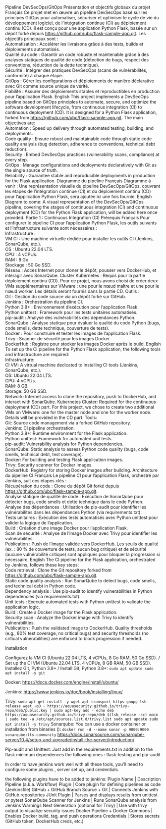 Pipeline DevSecOps/GitOps
Présentation et objectifs globaux du projet
Français
Ce projet met en œuvre un pipeline DevSecOps basé sur les principes GitOps pour automatiser, sécuriser et optimiser le cycle de vie du développement logiciel, de l’intégration continue (CI) au déploiement continu (CD). Il est conçu pour une application Python Flask, basée sur un dépôt forké depuis https://github.com/ubc/flask-sample-app.git. Les objectifs principaux sont :  
Automatisation : Accélérer les livraisons grâce à des tests, builds et déploiements automatisés.  
Qualité du code : Garantir un code robuste et maintenable grâce à des analyses statiques de qualité de code (détection de bugs, respect des conventions, réduction de la dette technique).  
Sécurité : Intégrer des pratiques DevSecOps (scans de vulnérabilités, conformité) à chaque étape.  
GitOps : Gérer les configurations et déploiements de manière déclarative avec Git comme source unique de vérité.  
Fiabilité : Assurer des déploiements stables et reproductibles en production pour l’application Flask.
English
This project implements a DevSecOps pipeline based on GitOps principles to automate, secure, and optimize the software development lifecycle, from continuous integration (CI) to continuous deployment (CD). It is designed for a Python Flask application, forked from https://github.com/ubc/flask-sample-app.git. The main objectives are:  
Automation : Speed up delivery through automated testing, building, and deployments.  
Code quality : Ensure robust and maintainable code through static code quality analysis (bug detection, adherence to conventions, technical debt reduction).  
Security : Embed DevSecOps practices (vulnerability scans, compliance) at every step.  
GitOps : Manage configurations and deployments declaratively with Git as the single source of truth.  
Reliability : Guarantee stable and reproducible deployments in production for the Flask application.
Diagramme du pipeline
Français
Diagramme à venir : Une représentation visuelle du pipeline DevSecOps/GitOps, couvrant les étapes de l’intégration continue (CI) et du déploiement continu (CD) pour l’application Python Flask, sera ajoutée ici une fois fournie.
English
Diagram to come: A visual representation of the DevSecOps/GitOps pipeline, covering the stages of continuous integration (CI) and continuous deployment (CD) for the Python Flask application, will be added here once provided.
Partie 1 : Continuous Integration (CI)
Prérequis
Français
Pour configurer le pipeline CI pour l’application Python Flask, les outils suivants et l’infrastructure suivante sont nécessaires :  
Infrastructure :  
VM CI : Une machine virtuelle dédiée pour installer les outils CI (Jenkins, SonarQube, etc.).  
OS : Ubuntu 22.04 LTS.  
CPU : 4 vCPUs.  
RAM : 8 Go.  
Stockage : 50 Go SSD.  
Réseau : Accès Internet pour cloner le dépôt, pousser vers DockerHub, et interagir avec SonarQube.
Cluster Kubernetes : Requis pour la partie déploiement continu (CD). Pour ce projet, nous avons choisi de créer deux VMs supplémentaires sur VMware : une pour le nœud maître et une pour le nœud worker. Les détails seront fournis dans la partie CD.
Outils :  
Git : Gestion du code source via un dépôt forké sur GitHub.  
Jenkins : Orchestration du pipeline CI.  
Python 3.8+ : Environnement d’exécution pour l’application Flask.  
Python unittest : Framework pour les tests unitaires automatisés.  
pip-audit : Analyse des vulnérabilités des dépendances Python.  
SonarQube : Analyse statique pour évaluer la qualité du code Python (bugs, code smells, dette technique, couverture de tests).  
Docker : Pour construire et tester les images de l’application Flask.  
Trivy : Scanner de sécurité pour les images Docker.  
DockerHub : Registre pour stocker les images Docker après le build.
English
To set up the CI pipeline for the Python Flask application, the following tools and infrastructure are required:  
Infrastructure:  
CI VM: A virtual machine dedicated to installing CI tools (Jenkins, SonarQube, etc.).  
OS: Ubuntu 22.04 LTS.  
CPU: 4 vCPUs.  
RAM: 8 GB.  
Storage: 50 GB SSD.  
Network: Internet access to clone the repository, push to DockerHub, and interact with SonarQube.
Kubernetes Cluster: Required for the continuous deployment (CD) part. For this project, we chose to create two additional VMs on VMware: one for the master node and one for the worker node. Details will be provided in the CD part.
Tools:  
Git: Source code management via a forked GitHub repository.  
Jenkins: CI pipeline orchestration.  
Python 3.8+: Runtime environment for the Flask application.  
Python unittest: Framework for automated unit tests.  
pip-audit: Vulnerability analysis for Python dependencies.  
SonarQube: Static analysis to assess Python code quality (bugs, code smells, technical debt, test coverage).  
Docker: For building and testing Flask application images.  
Trivy: Security scanner for Docker images.  
DockerHub: Registry for storing Docker images after building.
Architecture du pipeline CI
Français
Le pipeline CI pour l’application Flask, orchestré par Jenkins, suit ces étapes clés :  
Récupération du code : Clone du dépôt Git forké depuis https://github.com/ubc/flask-sample-app.git.  
Analyse statique de qualité de code : Exécution de SonarQube pour détecter bugs, code smells et dette technique dans le code Python.  
Analyse des dépendances : Utilisation de pip-audit pour identifier les vulnérabilités dans les dépendances Python (via requirements.txt).  
Tests unitaires : Exécution des tests automatisés avec Python unittest pour valider la logique de l’application.  
Build : Création d’une image Docker pour l’application Flask.  
Scan de sécurité : Analyse de l’image Docker avec Trivy pour identifier les vulnérabilités.  
Publication : Push de l’image validée vers DockerHub.
Les seuils de qualité (ex. : 80 % de couverture de tests, aucun bug critique) et de sécurité (aucune vulnérabilité critique) sont appliqués pour bloquer la progression si nécessaire.
English
The CI pipeline for the Flask application, orchestrated by Jenkins, follows these key steps:  
Code retrieval : Clone the Git repository forked from https://github.com/ubc/flask-sample-app.git.  
Static code quality analysis : Run SonarQube to detect bugs, code smells, and technical debt in Python code.  
Dependency analysis : Use pip-audit to identify vulnerabilities in Python dependencies (via requirements.txt).  
Unit tests : Execute automated tests with Python unittest to validate the application logic.  
Build : Create a Docker image for the Flask application.  
Security scan : Analyze the Docker image with Trivy to identify vulnerabilities.  
Publication : Push the validated image to DockerHub.
Quality thresholds (e.g., 80% test coverage, no critical bugs) and security thresholds (no critical vulnerabilities) are enforced to block progression if needed.

Installation

Configurez la VM CI (Ubuntu 22.04 LTS, 4 vCPUs, 8 Go RAM, 50 Go SSD). / Set up the CI VM (Ubuntu 22.04 LTS, 4 vCPUs, 8 GB RAM, 50 GB SSD).
Installez Git, Python 3.8+ / Install Git, Python 3.8+:
``
sudo apt update
sudo apt install -y git 
``

Docker:
https://docs.docker.com/engine/install/ubuntu/


Jenkins:
https://www.jenkins.io/doc/book/installing/linux/

Trivy:
``
sudo apt-get install -y wget apt-transport-https gnupg lsb-release
wget -qO - https://aquasecurity.github.io/trivy-repo/deb/public.key | sudo apt-key add -
echo deb https://aquasecurity.github.io/trivy-repo/deb $(lsb_release -sc) main | sudo tee -a /etc/apt/sources.list.d/trivy.list
sudo apt update
sudo apt install -y trivy
``
Sonarqube:
You can use a docker container or installation from binaries ():
``
docker run -d --name sonar -p 9000:9000 sonarqube:lts-community
``
https://docs.sonarsource.com/sonarqube-server/10.4/setup-and-upgrade/install-the-server/introduction/

Pip-audit and Unittest:
Just add in the requirements.txt in addition to the flask minimum dependences the following ones : flask-testing and pip-audit


In order to have jenkins work well with all these tools, you'll need to configure some plugins , server set up, and credentials.

the following plugins have to be added to jenkins: 
Plugin Name | Description
Pipeline (a.k.a. Workflow) Plugin | Core plugin for defining pipelines as code (Jenkinsfile)
GitHub + GitHub Branch Source + Git | Connects Jenkins with GitHub repositories
JUnit Plugin | Parses and displays results from unittest or pytest
SonarQube Scanner for Jenkins | Runs SonarQube analysis from Jenkins
Warnings Next Generation (optional for Trivy) | Use with trivy output to visualize security issues
Docker Pipeline + Docker Commons | Enables Docker build, tag, and push operations
Credentials | Stores secrets (GitHub token, DockerHub creds, etc.)







